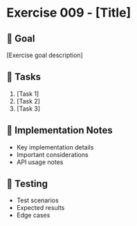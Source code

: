 # Exercise 009 - [Title]

## 🎯 Goal
[Exercise goal description]

## 📝 Tasks
1. [Task 1]
2. [Task 2]
3. [Task 3]

## 🔧 Implementation Notes
- Key implementation details
- Important considerations
- API usage notes

## 🧪 Testing
- Test scenarios
- Expected results
- Edge cases